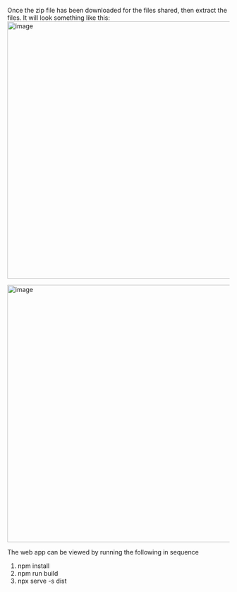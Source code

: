 Once the zip file has been downloaded for the files shared, then extract the files. 
It will look something like this: 
<img width="582" alt="image" src="https://github.com/user-attachments/assets/c1a38c3b-ccb7-4b19-b891-b8d380a29363" />

<img width="582" alt="image" src="https://github.com/user-attachments/assets/68b81061-3ba7-4808-9641-9efe68215e28" />

The web app can be viewed by running the following in sequence
1. npm install
2. npm run build
3. npx serve -s dist
